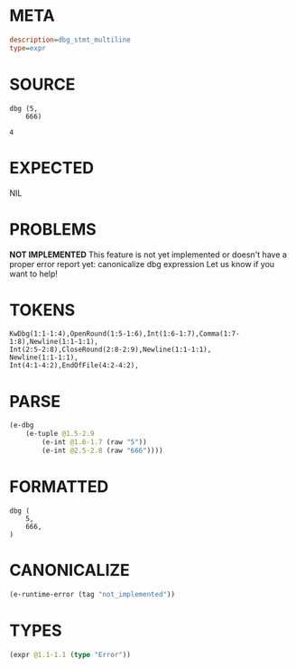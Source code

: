 # META
~~~ini
description=dbg_stmt_multiline
type=expr
~~~
# SOURCE
~~~roc
dbg (5,
    666)

4
~~~
# EXPECTED
NIL
# PROBLEMS
**NOT IMPLEMENTED**
This feature is not yet implemented or doesn't have a proper error report yet: canonicalize dbg expression
Let us know if you want to help!

# TOKENS
~~~zig
KwDbg(1:1-1:4),OpenRound(1:5-1:6),Int(1:6-1:7),Comma(1:7-1:8),Newline(1:1-1:1),
Int(2:5-2:8),CloseRound(2:8-2:9),Newline(1:1-1:1),
Newline(1:1-1:1),
Int(4:1-4:2),EndOfFile(4:2-4:2),
~~~
# PARSE
~~~clojure
(e-dbg
	(e-tuple @1.5-2.9
		(e-int @1.6-1.7 (raw "5"))
		(e-int @2.5-2.8 (raw "666"))))
~~~
# FORMATTED
~~~roc
dbg (
	5,
	666,
)
~~~
# CANONICALIZE
~~~clojure
(e-runtime-error (tag "not_implemented"))
~~~
# TYPES
~~~clojure
(expr @1.1-1.1 (type "Error"))
~~~

